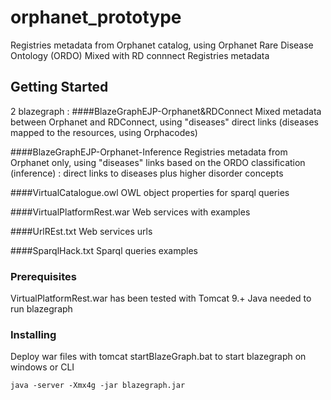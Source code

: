# orphanet_prototype

Registries metadata from Orphanet catalog, using Orphanet Rare Disease Ontology (ORDO)
Mixed with RD connnect Registries metadata

## Getting Started

2 blazegraph :
####BlazeGraphEJP-Orphanet&RDConnect
Mixed metadata between Orphanet and RDConnect, using "diseases" direct links (diseases mapped to the resources, using Orphacodes)


####BlazeGraphEJP-Orphanet-Inference
Registries metadata from Orphanet only, using "diseases" links based on the ORDO classification (inference) : direct links to diseases plus higher disorder concepts

####VirtualCatalogue.owl
OWL object properties for sparql queries

####VirtualPlatformRest.war
Web services with examples

####UrlREst.txt
Web services urls

####SparqlHack.txt
Sparql queries examples

### Prerequisites

VirtualPlatformRest.war has been tested with Tomcat 9.+
Java needed to run blazegraph

### Installing

Deploy war files with tomcat
startBlazeGraph.bat to start blazegraph on windows
or CLI
```
java -server -Xmx4g -jar blazegraph.jar
```

